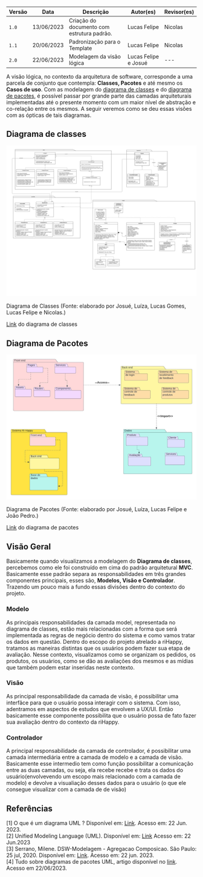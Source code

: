 | Versão | Data       | Descrição                                  | Autor(es)            | Revisor(es) |
|--------|------------|--------------------------------------------|----------------------|-------------|
| `1.0`  | 13/06/2023 | Criação do documento com estrutura padrão. | Lucas Felipe         | Nicolas     |
| `1.1`  | 20/06/2023 | Padronização para o Template               | Lucas Felipe         | Nicolas     |
| `2.0`  | 22/06/2023 | Modelagem da visão lógica                  | Lucas Felipe e Josué | ---         |

A visão lógica, no contexto da arquitetura de software, corresponde a uma parcela de conjunto que contempla: **Classes,
Pacotes** e até mesmo os **Casos de uso**. Com as modelagem
do [diagrama de classes](https://unbarqdsw2023-1.github.io/2023.1_G5_ProjetoRiHappy/#/2.modelagem/estatica/diagramadeclasses)
e
do [diagrama de pacotes](https://unbarqdsw2023-1.github.io/2023.1_G5_ProjetoRiHappy/#/2.modelagem/estatica/diagramadepacotes),
é possível passar por grande parte das camadas arquiteturais implementadas até o presente momento com um maior nível de
abstração e co-relação entre os mesmos. A seguir veremos como se deu essas visões com as ópticas de tais diagramas.

## Diagrama de classes

![Diagrama de classes](img/Diagrama%20de%20classes%20RiHappy.jpeg)
<p class="legenda">Diagrama de Classes (Fonte: elaborado por Josué, Luíza, Lucas Gomes, Lucas Felipe e Nicolas.)</p>

[Link](https://lucid.app/lucidchart/4dd6a296-dbea-46b7-8bb7-b515fbc1fb05/edit?invitationId=inv_32177c76-50f9-40b1-95df-7711173e673f&page=HWEp-vi-RSFO#)
do diagrama de classes

## Diagrama de Pacotes

![Diagrama de pacotes](img/diagrama-de-pacotes.jpeg)
<p class="legenda"> Diagrama de Pacotes (Fonte: elaborado por Josué, Luíza, Lucas Felipe e João Pedro.)</p>

[Link](https://lucid.app/lucidchart/9956a0a6-44c2-40f3-a6fe-50e6dd67fb24/edit?page=0_0&invitationId=inv_616ce34d-7d0d-427c-88fc-734e31dcaf7c#)
do diagrama de pacotes

## Visão Geral

Basicamente quando visualizamos a modelagem do **Diagrama de classes**, percebemos como ele foi construído em cima do
padrão arquitetural **MVC**. Basicamente esse padrão separa as responsabilidades em três grandes componentes principais,
esses são, **Modelos, Visão e Controlador**. Trazendo um pouco mais a fundo essas divisões dentro do contexto do
projeto.

### Modelo

As principais responsabilidades da camada model, representada no diagrama de classes, estão mais relacionadas com a
forma que será implementada as regras de negócio dentro do sistema e como vamos tratar os dados em questão. Dentro do
escopo do projeto atrelado a riHappy, tratamos as maneiras distintas que os usuários podem fazer sua etapa de avaliação.
Nesse contexto, visualizamos como se organizam os pedidos, os produtos, os usuários, como se dão as avaliações dos
mesmos e as mídias que também podem estar inseridas neste contexto.

### Visão

As principal responsabilidade da camada de visão, é possibilitar uma interfâce para que o usuário possa interagir com o
sistema. Com isso, adentramos em aspectos de estudos que envolvem a UX/UI. Então basicamente esse componente possibilita
que o usuário possa de fato fazer sua avaliação dentro do contexto da riHappy.

### Controlador

A principal responsabilidade da camada de controlador, é possibilitar uma camada intermediária entre a camada de modelo
e a camada de visão. Basicamente esse intermedio tem como função possibilitar a comunicação entre as duas camadas, ou
seja, ela recebe recebe e trata os dados do usuário(envolvevendo um escopo mais relacionado com a camada de modelo) e
devolve a visualiação desses dados para o usuário (o que ele consegue visualizar com a camada de de visão)

## Referências

[1] O que é um diagrama UML ? Disponível em: [Link](https://www.lucidchart.com/pages/pt/o-que-e-diagrama-de-classe-uml).
Acesso em: 22 Jun. 2023. <br/>
[2] Unified Modeling Language (UML). Disponível em: [Link](http://www.deinf.ufma.br/~acmo/MOO_Intro.pdf) Acesso em: 22
Jun.2023 </br>
[3] Serrano, Milene. DSW-Modelagem - Agregacao Composicao. São Paulo: 25 jul, 2020. Disponível
em: [Link](https://unbbr-my.sharepoint.com/personal/mileneserrano_unb_br/_layouts/15/stream.aspx?id=%2Fpersonal%2Fmileneserrano%5Funb%5Fbr%2FDocuments%2FArqDSW%20%2D%20V%C3%ADdeosOriginais%2F05e%20%2D%20VideoAula%20%2D%20DSW%2DModelagem%20%2D%20Agregacao%20Composicao%2Emp4&ga=1).
Acesso em: 22 jun. 2023. </br>
[4] Tudo sobre diagramas de pacotes UML, artigo disponível
no [link](https://www.lucidchart.com/pages/pt/diagrama-de-pacotes-uml). Acesso em 22/06/2023.
